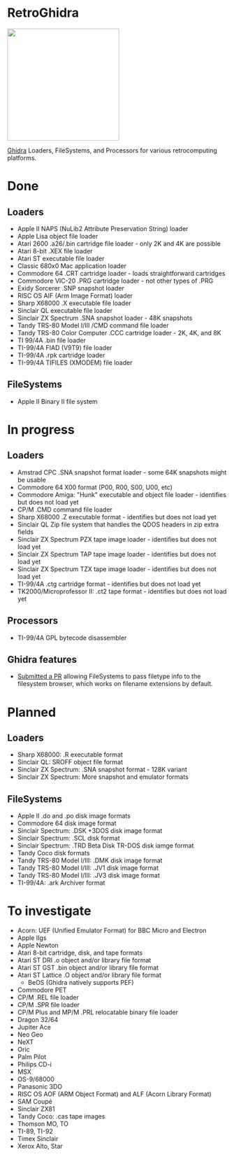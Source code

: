 # RetroGhidra

<img src="https://github.com/user-attachments/assets/4b48b672-e1a0-43c1-b6f1-b45808ab8224" width="256">

[Ghidra](https://github.com/NationalSecurityAgency/ghidra) Loaders, FileSystems, and Processors for various retrocomputing platforms.

# Done
## Loaders
- Apple II NAPS (NuLib2 Attribute Preservation String) loader
- Apple Lisa object file loader
- Atari 2600 .a26/.bin cartridge file loader - only 2K and 4K are possible
- Atari 8-bit .XEX file loader
- Atari ST executable file loader
- Classic 680x0 Mac application loader
- Commodore 64 .CRT cartridge loader - loads straightforward cartridges
- Commodore VIC-20 .PRG cartridge loader - not other types of .PRG
- Exidy Sorcerer .SNP snapshot loader
- RISC OS AIF (Arm Image Format) loader
- Sharp X68000 .X executable file loader
- Sinclair QL executable file loader
- Sinclair ZX Spectrum .SNA snapshot loader - 48K snapshots
- Tandy TRS-80 Model I/III /CMD command file loader
- Tandy TRS-80 Color Computer .CCC cartridge loader - 2K, 4K, and 8K
- TI 99/4A .bin file loader
- TI-99/4A FIAD (V9T9) file loader
- TI-99/4A .rpk cartridge loader
- TI-99/4A TIFILES (XMODEM) file loader

## FileSystems
- Apple II Binary II file system

# In progress
## Loaders
- Amstrad CPC .SNA snapshot format loader - some 64K snapshots might be usable
- Commodore 64 X00 format (P00, R00, S00, U00, etc)
- Commodore Amiga: "Hunk" executable and object file loader - identifies but does not load yet
- CP/M .CMD command file loader
- Sharp X68000 .Z executable format - identifies but does not load yet
- Sinclair QL Zip file system that handles the QDOS headers in zip extra fields
- Sinclair ZX Spectrum PZX tape image loader - identifies but does not load yet
- Sinclair ZX Spectrum TAP tape image loader - identifies but does not load yet
- Sinclair ZX Spectrum TZX tape image loader - identifies but does not load yet
- TI-99/4A .ctg cartridge format - identifies but does not load yet
- TK2000/Microprofessor II: .ct2 tape format - identifies but does not load yet

## Processors
- TI-99/4A GPL bytecode disassembler

## Ghidra features
- [Submitted a PR](https://github.com/NationalSecurityAgency/ghidra/pull/7062) allowing FileSystems to pass filetype info to the filesystem browser, which works on filename extensions by default.

# Planned
## Loaders
- Sharp X68000: .R executable format
- Sinclair QL: SROFF object file format
- Sinclair ZX Spectrum: .SNA snapshot format - 128K variant
- Sinclair ZX Spectrum: More snapshot and emulator formats

## FileSystems
- Apple II .do and .po disk image formats
- Commodore 64 disk image format
- Sinclair Spectrum: .DSK +3DOS disk image format
- Sinclair Spectrum: .SCL disk format
- Sinclair Spectrum: .TRD Beta Disk TR-DOS disk iamge format
- Tandy Coco disk formats
- Tandy TRS-80 Model I/III: .DMK disk image format
- Tandy TRS-80 Model I/III: .JV1 disk image format
- Tandy TRS-80 Model I/III: .JV3 disk image format
- TI-99/4A: .ark Archiver format

# To investigate
- Acorn: UEF (Unified Emulator Format) for BBC Micro and Electron
- Apple IIgs
- Apple Newton
- Atari 8-bit cartridge, disk, and tape formats
- Atari ST DRI .o object and/or library file format
- Atari ST GST .bin object and/or library file format
- Atari ST Lattice .O object and/or library file format
  - BeOS (Ghidra natively supports PEF)
- Commodore PET
- CP/M .REL file loader
- CP/M .SPR file loader
- CP/M Plus and MP/M .PRL relocatable binary file loader
- Dragon 32/64
- Jupiter Ace
- Neo Geo
- NeXT
- Oric
- Palm Pilot
- Philips CD-i
- MSX
- OS-9/68000
- Panasonic 3DO
- RISC OS AOF (ARM Object Format) and ALF (Acorn Library Format)
- SAM Coupé
- Sinclair ZX81
- Tandy Coco: .cas tape images
- Thomson MO, TO
- TI-89, TI-92
- Timex Sinclair
- Xerox Alto, Star
